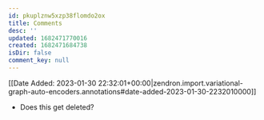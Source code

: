 ```yaml
---
id: pkuplznw5xzp38flomdo2ox
title: Comments
desc: ''
updated: 1682471770016
created: 1682471684738
isDir: false
comment_key: null
---
```

[[Date Added: 2023-01-30 22:32:01+00:00|zendron.import.variational-graph-auto-encoders.annotations#date-added-2023-01-30-2232010000]]

- Does this get deleted?
